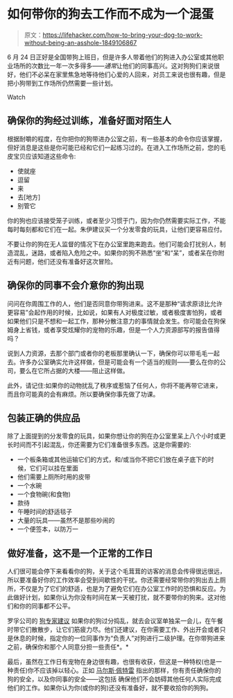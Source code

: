 # 如何带你的狗去工作而不成为一个混蛋

> 原文：<https://lifehacker.com/how-to-bring-your-dog-to-work-without-being-an-asshole-1849106867>

6 月 24 日正好是全国带狗上班日，但是许多人带着他们的狗进入办公室或其他职业场所的次数比一年一次多得多——*通常*让他们的同事高兴。这对狗狗们来说很好，他们不必呆在家里焦急地等待他们心爱的人回来，对员工来说也很有趣，但是把小狗带到工作场所仍然需要一些计划。

Watch

## 确保你的狗经过训练，准备好面对陌生人

根据耐嚼的程度，在你把你的狗带进办公室之前，有一些基本的命令你应该掌握，但好消息是这些是你可能已经和它们一起练习过的。在进入工作场所之前，您的毛皮宝贝应该知道这些命令:

*   使就座
*   逗留
*   来
*   去[地方]
*   别管它

你的狗也应该接受笼子训练，或者至少习惯于门，因为你仍然需要实际工作，不能每时每刻都和它们在一起。朱伊建议买一个分发零食的玩具，让他们更容易应付。

不要让你的狗在无人监督的情况下在办公室里跑来跑去。他们可能会打扰别人，制造混乱，迷路，或者陷入危险之中。如果你的狗不熟悉“坐”和“呆”，或者呆在你附近有问题，他们还没有准备好这次冒险。

## 确保你的同事不会介意你的狗出现

问问在你周围工作的人，他们是否同意你带狗进来。这不是那种“请求原谅比允许更容易”会起作用的时候，比如说，如果有人对极度过敏，或者极度害怕狗，或者如果他们只是不想和一起工作，那种分散注意力的事情就会发生。你可能会在狗保姆身上省钱，或者享受炫耀你的宠物的乐趣，但是一个人力资源部写的报告值得吗？

说到人力资源，去那个部门或者你的老板那里确认一下，确保你可以带毛毛一起去。许多办公室确实允许这样做，但是可能会有一个适当的规则——要么在你的公司，要么在它所占据的大楼——阻止这样做。

此外，请记住:如果你的动物扰乱了秩序或惹恼了任何人，你将不能再带它进来，而且你可能真的会有麻烦。所以要确保你事先做了功课。

## **包装正确的供应品**

除了上面提到的分发零食的玩具，如果你想让你的狗在办公室里呆上八个小时或更长时间而不引起混乱，你还需要为它们准备很多东西。这是你需要的:

*   一个板条箱或其他运输它们的方式，和/或当你不把它们放在桌子底下的时候，它们可以挂在里面
*   他们需要上厕所时用的皮带
*   一个水碗
*   一个食物碗(和食物)
*   款待
*   午睡时间的舒适毯子
*   大量的玩具——虽然不是那些吵闹的
*   一个便签本，以防万一

## **做好准备，这不是一个正常的工作日**

人们很可能会停下来看看你的狗，关于这个毛茸茸的访客的消息会传得很远很远，所以要准备好你的工作效率会受到间歇性的干扰。你还需要经常带你的狗出去上厕所，不仅是为了它们的舒适，也是为了避免它们在办公室工作时的恐惧和反应。为此做好计划，如果你认为你没有时间在某一天被打扰，就不要带你的狗来。这对他们和你的同事都不公平。

罗孚公司的 [狗专家建议](https://www.rover.com/blog/10-tips-taking-dog-work/) 如果你的狗过分捣乱，就去会议室单独呆一会儿，在午餐时带它们散散步，让它们筋疲力尽。他们还建议，在你需要工作、外出开会或者只是休息的时候，指定你的一位同事作为“负责人”对狗进行二级护理。在你带狗进来之前，确保你和那个人同意分担一些责任*。*

最后，虽然在工作日有宠物在身边很有趣，也很有收获，但这是一种特权(也是一种责任)你不应该掉以轻心。正如 [马尔斯·佩特雷](https://www.bettercitiesforpets.com/resource/8-tips-pet-to-work/) 指出的那样，你有责任确保你的狗的安全，以及你同事的安全——这包括 确保他们不会妨碍其他任何人实际完成他们的工作。如果你认为你(或你的狗)还没有准备好，就不要收拾你的狗狗。